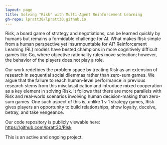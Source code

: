 ```yaml
---
layout: page
title: Solving "Risk" with Multi-Agent Reinforcement Learning
gh-repo: lpratt30/lpratt30.github.io
---
```


Risk, a board game of strategy and negotiations, can be learned quickly by humans but remains a formidable challenge for AI. What makes Risk simple from a human perspective yet insurmountable for AI? Reinforcement Learning (RL) models have bested champions in more cognitively difficult games like Go, where objective rationality rules move selection; however, the behavior of the players does not play a role.

Our work redefines the problem space by treating Risk as an extension of research in sequential social dilemmas rather than zero-sum games. We argue that the failure to reach human-level performance in previous research stems from this misclassification and introduce mixed cooperation as a key element in solving Risk. It follows that there are more parallels with Risk and real-world scenarios involving human decision-making than zero-sum games. One such aspect of this is, unlike 1 v 1 strategy games, Risk gives players an opportunity to build relationships, show loyalty, deceive, betray, and take vengeance.

Our code repository is publicly viewable here: https://github.com/lpratt30/Risk  

This is an active and ongoing project. 
